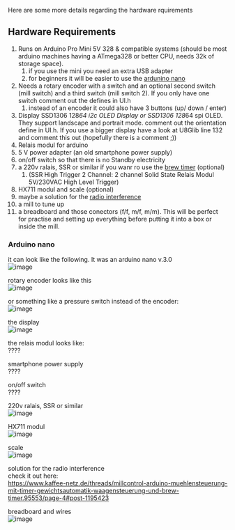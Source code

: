 Here are some more details regarding the hardware rquirements

## Hardware Requirements
 1. Runs on Arduino Pro Mini 5V 328 & compatible systems (should be most arduino machines having a ATmega328 or better CPU, needs 32k of storage space).
    1. if you use the mini you need an extra USB adapter
    2. for beginners it will be easier to use the [ardunino nano](#arduino-nano)
 1. Needs a rotary encoder with a switch and an optional second switch (mill switch) and a third switch (mill switch 2). If you only have one switch comment out the defines in UI.h
    1. instead of an encoder it could also have 3 buttons (up/ down / enter)
 1. Display SSD1306 128*64 i2c OLED Display or SSD1306 128*64 spi OLED. They support landscape and portrait mode. comment out the orientation define in UI.h. If you use a bigger display have a look at U8Glib line 132 and comment this out (hopefully there is a comment ;))
 1. Relais modul for arduino 
 1. 5 V power adapter (an old smartphone power supply)
 1. on/off switch so that there is no Standby electricity
 1. a 220v ralais, SSR or similar if you wanr ro use the [brew timer](#brew-timer) (optional)
    1. (SSR High Trigger 2 Channel: 2 channel Solid State Relais Modul 5V/230VAC High Level Trigger)
 1. HX711 modul and scale (optional)
 1. maybe a solution for the [radio interference](https://www.kaffee-netz.de/threads/millcontrol-arduino-muehlensteuerung-mit-timer-gewichtsautomatik-waagensteuerung-und-brew-timer.95553/page-4#post-1195423)
 1. a mill to tune up
 1. a breadboard and those conectors (f/f, m/f, m/m). This will be perfect for practise and setting up everything before putting it into a box or inside the mill.


### Arduino nano<br>
it can look like the following. It was an arduino nano v.3.0<br>
![image](https://user-images.githubusercontent.com/34890799/145284843-4fe529c0-1051-4825-8ec8-2eaacccb000e.png)

rotary encoder looks like this<br>
![image](https://user-images.githubusercontent.com/34890799/145285020-498416d5-eab7-4b3c-8e87-2cabbbdf29e4.png)

or something like a pressure switch instead of the encoder:<br>
![image](https://user-images.githubusercontent.com/34890799/145287013-621ce4fb-a4a5-44fa-b752-3f7820fefc97.png)


the display<br>
![image](https://user-images.githubusercontent.com/34890799/145285123-17f468ed-b236-4961-86a2-b8260090c0ed.png)

the relais modul looks like:<br>
????

smartphone power supply<br>
????

on/off switch<br>
????

220v ralais, SSR or similar <br>
![image](https://user-images.githubusercontent.com/34890799/145286482-62b83085-e631-4d04-8187-5f53d836ddfb.png)

HX711 modul <br>
![image](https://user-images.githubusercontent.com/34890799/145285397-f87eb607-7a3a-40e7-8ed2-06a6d25cd435.png)

scale <br>
![image](https://user-images.githubusercontent.com/34890799/145287171-584127cf-df0f-4c8c-8d08-97e830e750fc.png)

solution for the radio interference<br>
check it out here: <br>
https://www.kaffee-netz.de/threads/millcontrol-arduino-muehlensteuerung-mit-timer-gewichtsautomatik-waagensteuerung-und-brew-timer.95553/page-4#post-1195423
 
breadboard and wires <br>
![image](https://user-images.githubusercontent.com/34890799/145288024-ebd61c2b-5a6f-4d62-abfa-12cfbffb5df2.png)

